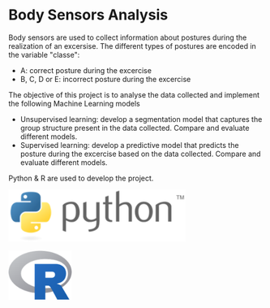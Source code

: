 # Body Sensors Analysis

Body sensors are used to collect information about postures during the realization of an excersise.
The different types of postures are encoded in the variable "classe":

- A: correct posture during the excercise
- B, C, D or E: incorrect posture during the excercise

The objective of this project is to analyse the data collected and implement the following Machine Learning models

- Unsupervised learning: develop a segmentation model that captures the group structure present in the data collected. Compare and evaluate different models.
- Supervised learning: develop a predictive model that predicts the posture during the excercise based on the data collected. Compare and evaluate different models.

Python & R are used to develop the project.

<p align="left">
  <img src="./images/PythonLogo.png" alt="Size Limit CLI" width="350">
</p>

<p align="left">
  <img src="./images/RLogo.png" alt="Size Limit CLI" width="125">
</p>
